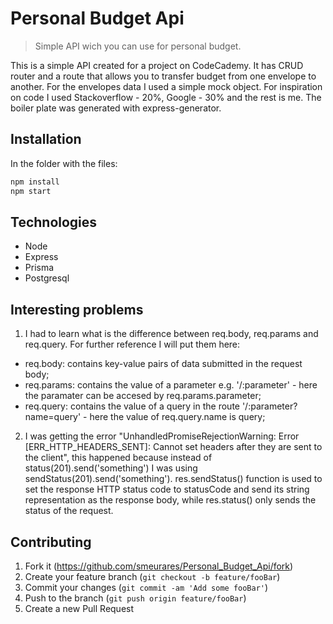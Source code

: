 # Personal Budget Api
> Simple API wich you can use for personal budget.

This is a simple API created for a project on CodeCademy. It has CRUD router and a route that allows you to transfer budget from one envelope to another. For the envelopes data I used a simple mock object. For inspiration on code I used Stackoverflow - 20%, Google - 30% and the rest is me. The boiler plate was generated with express-generator.



## Installation

In the folder with the files:

```sh
npm install 
npm start
```

## Technologies

* Node
* Express
* Prisma
* Postgresql

## Interesting problems

1. I had to learn what is the difference between req.body, req.params and req.query. For further reference I will put them here:
  * req.body: contains key-value pairs of data submitted in the request body;
  * req.params: contains the value of a parameter e.g. '/:parameter' - here the paramater can be accesed by req.params.parameter;
  * req.query: contains the value of a query in the route '/:parameter?name=query' - here the value of req.query.name is query;
2. I was getting the error "UnhandledPromiseRejectionWarning: Error [ERR_HTTP_HEADERS_SENT]: Cannot set headers after they are sent to the client", this happened because instead of status(201).send('something') I was using sendStatus(201).send('something'). res.sendStatus() function is used to set the response HTTP status code to statusCode and send its string representation as the response body, while res.status() only sends the status of the request.




## Contributing

1. Fork it (<https://github.com/smeurares/Personal_Budget_Api/fork>)
2. Create your feature branch (`git checkout -b feature/fooBar`)
3. Commit your changes (`git commit -am 'Add some fooBar'`)
4. Push to the branch (`git push origin feature/fooBar`)
5. Create a new Pull Request

<!-- Markdown link & img dfn's -->

